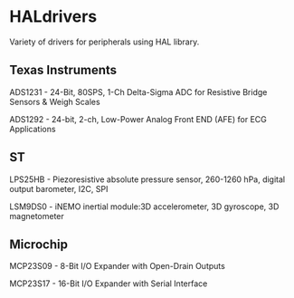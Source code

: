 # HALdrivers
Variety of drivers for peripherals using HAL library.

## Texas Instruments
ADS1231 - 24-Bit, 80SPS, 1-Ch Delta-Sigma ADC for Resistive Bridge Sensors & Weigh Scales

ADS1292 - 24-bit, 2-ch, Low-Power Analog Front END (AFE) for ECG Applications

## ST
LPS25HB - Piezoresistive absolute pressure sensor, 260-1260 hPa, digital output barometer, I2C, SPI

LSM9DS0 - iNEMO inertial module:3D accelerometer, 3D gyroscope, 3D magnetometer 

## Microchip
MCP23S09 - 8-Bit I/O Expander with Open-Drain Outputs

MCP23S17 - 16-Bit I/O Expander with Serial Interface
